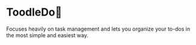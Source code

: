 # ToodleDo📝
Focuses heavily on task management and lets you organize your to-dos in the most simple and easiest way.

